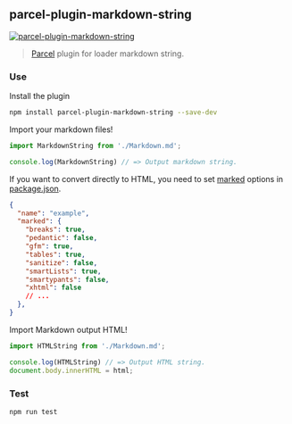 ## parcel-plugin-markdown-string

[![parcel-plugin-markdown-string](https://img.shields.io/npm/dm/parcel-plugin-markdown-string.svg?style=flat)](https://www.npmjs.com/package/parcel-plugin-markdown-string)

> [Parcel](https://parceljs.org/) plugin for loader markdown string.

### Use

Install the plugin

```bash
npm install parcel-plugin-markdown-string --save-dev
```

Import your markdown files!

```js
import MarkdownString from './Markdown.md';

console.log(MarkdownString) // => Output markdown string.
```

If you want to convert directly to HTML, you need to set [marked](https://github.com/markedjs/marked) options in [package.json](example/package.json).

```json
{
  "name": "example",
  "marked": {
    "breaks": true,
    "pedantic": false,
    "gfm": true,
    "tables": true,
    "sanitize": false,
    "smartLists": true,
    "smartypants": false,
    "xhtml": false
    // ...
  },
}
```

Import Markdown output HTML!

```js
import HTMLString from './Markdown.md';

console.log(HTMLString) // => Output HTML string.
document.body.innerHTML = html;
```

### Test

```bash
npm run test
```
